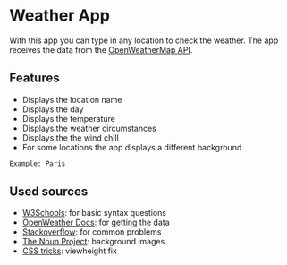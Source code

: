 # Weather App

With this app you can type in any location to check the weather. The app receives the data from the [OpenWeatherMap API](https://openweathermap.org/api). 

## Features

* Displays the location name
* Displays the day
* Displays the temperature
* Displays the weather circumstances
* Displays the the wind chill
* For some locations the app displays a different background
  

```bash
Example: Paris
```

## Used sources
* [W3Schools](https://www.w3schools.com/js/): for basic syntax questions
* [OpenWeather Docs](https://openweathermap.org/current): for getting the data
* [Stackoverflow](https://stackoverflow.com/): for common problems
* [The Noun Project](https://thenounproject.com/): background images
* [CSS tricks](https://css-tricks.com/the-trick-to-viewport-units-on-mobile/): viewheight fix

